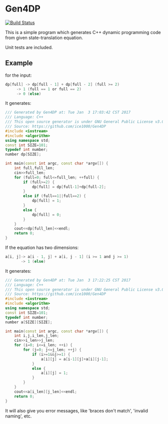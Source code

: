 # Gen4DP

[![Build Status](https://travis-ci.org/ice1000/Gen4DP.svg?branch=master)](https://travis-ci.org/ice1000/Gen4DP)

This is a simple program which generates C++ dynamic programming code from given state-translation equation.

Unit tests are included.

## Example

for the input:

```c
dp[full] -> dp[full - 1] + dp[full - 2] (full >= 2)
	 -> 1 (full == 1 or full == 2)
	 -> 0 (else)
```

It generates:

```cpp
/// Generated by Gen4DP at: Tue Jan  3 17:03:42 CST 2017
/// Language: C++
/// This open source generator is under GNU General Public License v3.0.
/// Source: https://github.com/ice1000/Gen4DP
#include <iostream>
#include <algorithm>
using namespace std;
const int SIZE=101;
typedef int number;
number dp[SIZE];

int main(const int argc, const char *argv[]) {
	int full,full_len;
	cin>>full_len;
	for (full=0; full<=full_len; ++full) {
		if (full>=2) {
			dp[full] = dp[full-1]+dp[full-2];
		}
		else if (full==1||full==2) {
			dp[full] = 1;
		}
		else {
			dp[full] = 0;
		}
	}
	cout<<dp[full_len]<<endl;
	return 0;
}
```

If the equation has two dimensions:

```c
a[i, j]-> a[i - 1, j] + a[i, j - 1] (i >= 1 and j >= 1)
       -> 1 (else)
```

It generates:

```cpp
/// Generated by Gen4DP at: Tue Jan  3 17:22:25 CST 2017
/// Language: C++
/// This open source generator is under GNU General Public License v3.0.
/// Source: https://github.com/ice1000/Gen4DP
#include <iostream>
#include <algorithm>
using namespace std;
const int SIZE=101;
typedef int number;
number a[SIZE][SIZE];

int main(const int argc, const char *argv[]) {
	int i,j,i_len,j_len;
	cin>>i_len>>j_len;
	for (i=0; i<=i_len; ++i) {
		for (j=0; j<=j_len; ++j) {
			if (i>=1&&j>=1) {
				a[i][j] = a[i-1][j]+a[i][j-1];
			}
			else {
				a[i][j] = 1;
			}
		}
	}
	cout<<a[i_len][j_len]<<endl;
	return 0;
}
```


It will also give you error messages, like 'braces don't match', 'invalid naming', etc.

